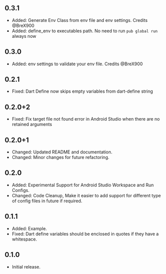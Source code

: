 ## 0.3.1

- Added: Generate Env Class from env file and env settings. Credits @BreX900
- Added: define_env to executables path. No need to run `pub global run` always now

## 0.3.0

- Added: env settings to validate your env file. Credits @BreX900 

## 0.2.1

- Fixed: Dart Define now skips empty variables from dart-define string

## 0.2.0+2

- Fixed: Fix target file not found error in Android Studio when there are no retained arguments

## 0.2.0+1

- Changed: Updated README and documentation.
- Changed: Minor changes for future refactoring.

## 0.2.0

- Added: Experimental Support for Android Studio Workspace and Run Configs.
- Changed: Code Cleanup, Make it easier to add support for different type of config files in future if required.

## 0.1.1

- Added: Example.
- Fixed: Dart define variables should be enclosed in quotes if they have a whitespace.

## 0.1.0

- Initial release.
